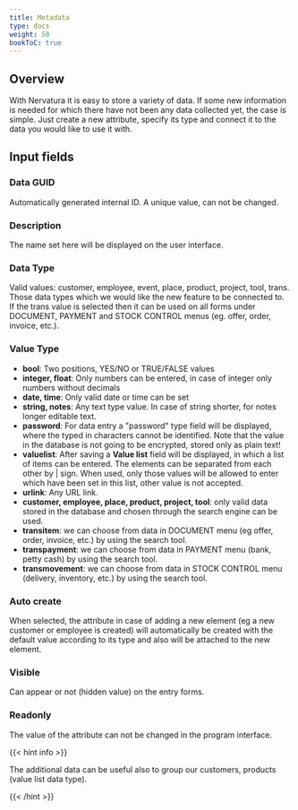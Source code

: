 ```yaml
---
title: Metadata
type: docs
weight: 50
bookToC: true
---
```


## Overview

With Nervatura it is easy to store a variety of data. If some new information is needed for which there have not been any data collected yet, the case is simple. Just create a new attribute, specify its type and connect it to the data you would like to use it with.

## Input fields

### Data GUID
Automatically generated internal ID. A unique value, can not be changed.

### Description
The name set here will be displayed on the user interface.

### Data Type
Valid values: customer, employee, event, place, product, project, tool, trans. Those data types which we would like the new feature to be connected to. If the trans value is selected then it can be used on all forms under DOCUMENT, PAYMENT and STOCK CONTROL menus (eg. offer, order, invoice, etc.).

### Value Type
- **bool**: Two positions, YES/NO or TRUE/FALSE values
- **integer, float**: Only numbers can be entered, in case of integer only numbers without decimals
- **date, time**: Only valid date or time can be set
- **string, notes**: Any text type value. In case of string shorter, for notes longer editable text.
- **password**: For data entry a "password" type field will be displayed, where the typed in characters cannot be identified. Note that the value in the database is not going to be encrypted, stored only as plain text!
- **valuelist**: After saving a **Value list** field will be displayed, in which a list of items can be entered. The elements can be separated from each other by | sign. When used, only those values will be allowed to enter which have been set in this list, other value is not accepted.
- **urlink**: Any URL link.
- **customer, employee, place, product, project, tool**: only valid data stored in the database and chosen through the search engine can be used.
- **transitem**: we can choose from data in DOCUMENT menu (eg offer, order, invoice, etc.) by using the search tool.
- **transpayment**: we can choose from data in PAYMENT menu (bank, petty cash) by using the search tool.
- **transmovement**: we can choose from data in STOCK CONTROL menu (delivery, inventory, etc.) by using the search tool.

### Auto create
When selected, the attribute in case of adding a new element (eg a new customer or employee is created) will automatically be created with the default value according to its type and also will be attached to the new element.

### Visible
Can appear or not (hidden value) on the entry forms.

### Readonly
The value of the attribute can not be changed in the program interface.

{{< hint info >}}

The additional data can be useful also to group our customers, products (value list data type).

{{< /hint >}}
